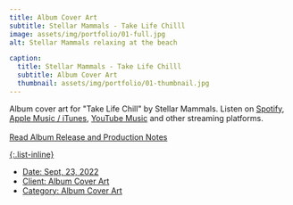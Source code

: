 ```yaml
---
title: Album Cover Art
subtitle: Stellar Mammals - Take Life Chilll 
image: assets/img/portfolio/01-full.jpg
alt: Stellar Mammals relaxing at the beach

caption:
  title: Stellar Mammals - Take Life Chilll
  subtitle: Album Cover Art
  thumbnail: assets/img/portfolio/01-thumbnail.jpg
---
```

Album cover art for "Take Life Chill" by Stellar Mammals. Listen on <a href='https://open.spotify.com/album/65KtpNGAO4VeGQIZCqdGOJ?si=YxmXl7wvTd6CeoYmW8dS9g'>Spotify</a>, <a href='https://music.apple.com/us/artist/stellar-mammals/1646024717'>Apple Music / iTunes</a>, <a href='https://www.youtube.com/channel/UCl1gNok08PHcloaxWHNVd7Q/'>YouTube Music</a> and other streaming platforms. <br /> <br /> <a href='http://www.markwk.com/take-life-chill-stellar-mammals-album.html'>Read Album Release and Production Notes

{:.list-inline}
- Date: Sept, 23, 2022
- Client: Album Cover Art
- Category: Album Cover Art

